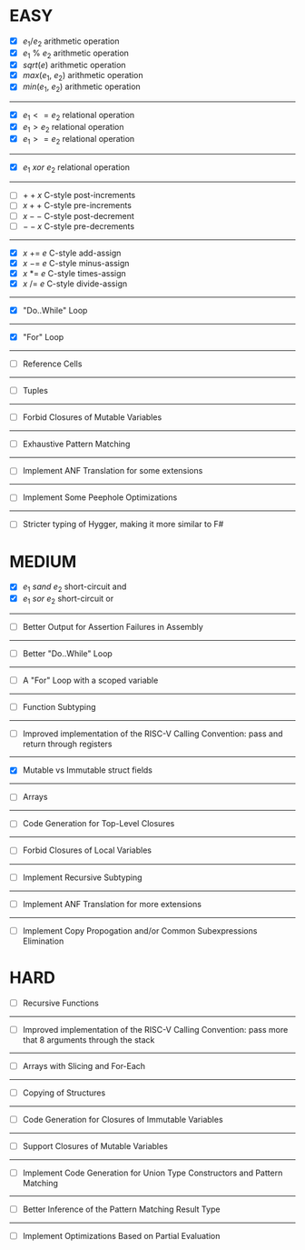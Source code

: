 # EASY

- [x] $e_{1} / e_{2}$     arithmetic operation
- [x] $e_{1}\ \%\ e_{2}$     arithmetic operation
- [x] $sqrt(e)$     arithmetic operation
- [x] $max(e_{1},\ e_{2})$ arithmetic operation
- [x] $min(e_{1},\ e_{2})$ arithmetic operation
***
- [x] $e_{1} <= e_{2}$ relational operation
- [x] $e_{1} > e_{2}$  relational operation
- [x] $e_{1} >= e_{2}$ relational operation
***
- [x] $e_{1}\ xor\ e_{2}$ relational operation
***
- [ ] $++x$ C-style post-increments
- [ ] $x++$ C-style pre-increments
- [ ] $x--$ C-style post-decrement
- [ ] $--x$ C-style pre-decrements
***
- [x] $x\ +=\ e$ C-style add-assign
- [x] $x\ -=\ e$ C-style minus-assign
- [x] $x\ *=\ e$ C-style times-assign
- [x] $x\ /=\ e$ C-style divide-assign
***
- [x] "Do..While" Loop
***
- [x] "For" Loop
***
- [ ] Reference Cells
***
- [ ] Tuples
***
- [ ] Forbid Closures of Mutable Variables
***
- [ ] Exhaustive Pattern Matching
***
- [ ] Implement ANF Translation for some extensions
***
- [ ] Implement Some Peephole Optimizations
***
- [ ] Stricter typing of Hygger, making it more similar to F#

# MEDIUM
- [x] $e_{1}\ sand\ e_{2}$ short-circuit and
- [x] $e_{1}\ sor\ e_{2}$  short-circuit or
***
- [ ] Better Output for Assertion Failures in Assembly
***
- [ ] Better "Do..While" Loop
***
- [ ] A "For" Loop with a scoped variable
***
- [ ] Function Subtyping
***
- [ ] Improved implementation of the RISC-V Calling Convention: pass and return through registers
***
- [x] Mutable vs Immutable struct fields
***
- [ ] Arrays
***
- [ ] Code Generation for Top-Level Closures
***
- [ ] Forbid Closures of Local Variables
***
- [ ] Implement Recursive Subtyping
***
- [ ] Implement ANF Translation for more extensions
***
- [ ] Implement Copy Propogation and/or Common Subexpressions Elimination

# HARD
- [ ] Recursive Functions
***
- [ ] Improved implementation of the RISC-V Calling Convention: pass more that 8 arguments through the stack
***
- [ ] Arrays with Slicing and For-Each
***
- [ ] Copying of Structures
***
- [ ] Code Generation for Closures of Immutable Variables
***
- [ ] Support Closures of Mutable Variables
***
- [ ] Implement Code Generation for Union Type Constructors and Pattern Matching
***
- [ ] Better Inference of the Pattern Matching Result Type
***
- [ ] Implement Optimizations Based on Partial Evaluation

